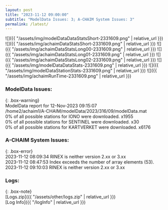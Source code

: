 ```yaml
---
layout: post
title: "2023-11-12 09:00:00"
subtitle: "ModelData Issues: 3; A-CHAIM System Issues: 3"
permalink: /latest/
---
```


![]({{ "/assets/img/modelDataDataStatsShort-2331609.png" | relative_url }})
![]({{ "/assets/img/achaimDataStatsShort-2331609.png" | relative_url }})
![]({{ "/assets/img/achaimDataStatsLong00-2331609.png" | relative_url }})
![]({{ "/assets/img/achaimDataStatsLong01-2331609.png" | relative_url }})
![]({{ "/assets/img/achaimDataStatsLong02-2331609.png" | relative_url }})
![]({{ "/assets/img/modelDataDataStats-2331609.png" | relative_url }})
![]({{ "/assets/img/modelDataStationStats-2331609.png" | relative_url }})
![]({{ "/assets/img/achaimRunTime-2331609.png" | relative_url }})


### ModelData Issues:  
  
{: .box-warning}  
 ModelData report for 12-Nov-2023 09:15:07   
 /home2/achaim1/A-CHAIM/modelData/2023/316/09/modelData.mat   
 0% of all possible stations for IONO were downloaded. x1955   
 0% of all possible stations for SENTINEL were downloaded. x30   
 0% of all possible stations for KARTVERKET were downloaded. x6176   
  
### A-CHAIM System Issues:  
  
{: .box-error}  
2023-11-12 08:09:34 RINEX is neither version 2.xx or 3.xx  
2023-11-12 08:47:53 Index exceeds the number of array elements (53).  
2023-11-12 09:10:03 RINEX is neither version 2.xx or 3.xx  

### Logs:  
  
{: .box-note}  
[Logs.zip]({{ "/assets/other/logs.zip" | relative_url }})  
[Log Info]({{ "/logInfo" | relative_url }})  
